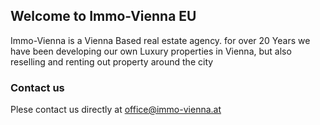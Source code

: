 ## Welcome to Immo-Vienna EU

Immo-Vienna is a Vienna Based real estate agency. for over 20 Years we have been developing our own Luxury properties in Vienna, but also reselling and renting out property around the city

### Contact us

Plese contact us directly at office@immo-vienna.at 


